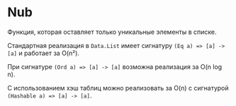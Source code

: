 # Nub
Функция, которая оставляет только уникальные элементы в списке.

Стандартная реализация в `Data.List` имеет сигнатуру `(Eq a) => [a] -> [a]`
и работает за O(n²).

При сигнатуре `(Ord a) => [a] -> [a]` возможна реализация за O(n log n).

С использованием хэш таблиц можно реализовать за O(n) с сигнатурой 
`(Hashable a) => [a] -> [a]`.
